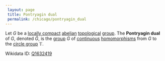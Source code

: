 ```yaml
---
 layout: page
 title: Pontryagin dual
 permalink: /chicago/pontryagin_dual
---
```

Let $G$ be a [locally compact](https://mathgloss.github.io/MathGloss/chicago/locally_compact_group) [abelian](https://mathgloss.github.io/MathGloss/chicago/abelian) [topological](https://mathgloss.github.io/MathGloss/chicago/topological_group) [group](https://mathgloss.github.io/MathGloss/chicago/group). The **Pontryagin dual** of $G$, denoted $\widehat G$, is the [group](https://mathgloss.github.io/MathGloss/chicago/group) $G$ of [continuous](https://mathgloss.github.io/MathGloss/chicago/continuous) [homomorphisms](https://mathgloss.github.io/MathGloss/chicago/group_homomorphism) from $G$ to the [circle group](https://mathgloss.github.io/MathGloss/chicago/circle_group) $\mathbb T$.

Wikidata ID: [Q1632419](https://www.wikidata.org/wiki/Q1632419)